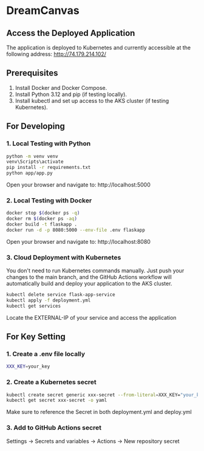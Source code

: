 # DreamCanvas

## Access the Deployed Application
The application is deployed to Kubernetes and currently accessible at the following address: http://74.179.214.102/

## Prerequisites
1. Install Docker and Docker Compose.
2. Install Python 3.12 and pip (if testing locally).
3. Install kubectl and set up access to the AKS cluster (if testing Kubernetes).

## For Developing
### 1. Local Testing with Python
```bash
python -m venv venv
venv\Scripts\activate
pip install -r requirements.txt
python app/app.py
```
Open your browser and navigate to: http://localhost:5000

### 2. Local Testing with Docker
```bash
docker stop $(docker ps -q)
docker rm $(docker ps -aq)
docker build -t flaskapp .
docker run -d -p 8080:5000 --env-file .env flaskapp
```
Open your browser and navigate to: http://localhost:8080

### 3. Cloud Deployment with Kubernetes
You don't need to run Kubernetes commands manually. Just push your changes to the main branch, and the GitHub Actions workflow will automatically build and deploy your application to the AKS cluster.
```bash
kubectl delete service flask-app-service
kubectl apply -f deployment.yml
kubectl get services
```
Locate the EXTERNAL-IP of your service and access the application

## For Key Setting
### 1. Create a .env file locally
```bash
XXX_KEY=your_key
```

### 2. Create a Kubernetes secret
```bash
kubectl create secret generic xxx-secret --from-literal=XXX_KEY="your_key"
kubectl get secret xxx-secret -o yaml
```
Make sure to reference the Secret in both deployment.yml and deploy.yml

### 3. Add to GitHub Actions secret
Settings -> Secrets and variables -> Actions -> New repository secret
